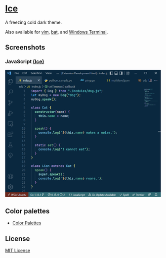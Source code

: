 # [Ice](https://marketplace.visualstudio.com/items?itemName=a5hk.ice)

A freezing cold dark theme.

Also available for [vim](../vim/colors/), [bat](../bat/), and [Windows Terminal](../windows-terminal/).

## Screenshots

### JavaScript [(Ice)](https://vscode.dev/theme/a5hk.ice/Ice)

![javascript](../screenshot/javascript.png)

## Color palettes

- [Color Palettes](ColorPalette.md)

## License

[MIT License](LICENSE)
